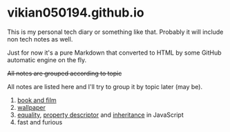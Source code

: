 # vikian050194.github.io

This is my personal tech diary or something like that. Probably it will include non tech notes as well.

Just for now it's a pure Markdown that converted to HTML by some GitHub automatic engine on the fly.

~~All notes are grouped according to topic~~

All notes are listed here and I'll try to group it by topic later (may be).

1. [book and film](book_and_film.md)
2. [wallpaper](wallpaper.md)
3. [equality](javascript/equality.md), [property descriptor](javascript/property_descriptor.md) and [inheritance](javascript/inheritance.md) in JavaScript
4. fast and furious